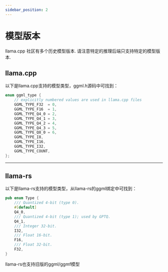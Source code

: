 ```yaml
---
sidebar_position: 2
---
```


# 模型版本

llama.cpp 社区有多个历史模型版本. 请注意特定的推理后端只支持特定的模型版本.

## llama.cpp

以下是llama.cpp支持的模型类型，ggml.h源码中可找到：

```c
enum ggml_type {
    // explicitly numbered values are used in llama.cpp files
    GGML_TYPE_F32  = 0,
    GGML_TYPE_F16  = 1,
    GGML_TYPE_Q4_0 = 2,
    GGML_TYPE_Q4_1 = 3,
    GGML_TYPE_Q4_2 = 4,
    GGML_TYPE_Q4_3 = 5,
    GGML_TYPE_Q8_0 = 6,
    GGML_TYPE_I8,
    GGML_TYPE_I16,
    GGML_TYPE_I32,
    GGML_TYPE_COUNT,
};
```

---

## llama-rs

以下是llama-rs支持的模型类型，从llama-rs的ggml绑定中可找到：

```rust
pub enum Type {
    /// Quantized 4-bit (type 0).
    #[default]
    Q4_0,
    /// Quantized 4-bit (type 1); used by GPTQ.
    Q4_1,
    /// Integer 32-bit.
    I32,
    /// Float 16-bit.
    F16,
    /// Float 32-bit.
    F32,
}
```

llama-rs也支持旧版的ggml/ggmf模型